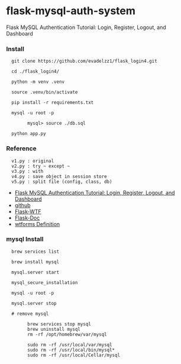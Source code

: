 # flask-mysql-auth-system

Flask MySQL Authentication Tutorial: Login, Register, Logout, and Dashboard

### Install

      git clone https://github.com/evadelzz1/flask_login4.git

      cd ./flask_login4/

      python -m venv .venv
      
      source .venv/bin/activate

      pip install -r requirements.txt

      mysql -u root -p

            mysql> source ./db.sql
      
      python app.py


### Reference
      v1.py : original
      v2.py : try ~ except ~
      v3.py : with
      v4.py : save object in session store
      v5.py : split file (config, class, db)

- [Flask MySQL Authentication Tutorial: Login, Register, Logout, and Dashboard](https://www.youtube.com/watch?v=aV8YSefG1fw)
- [github](https://github.com/kritimyantra/flask-mysql-auth-system)
- [Flask-WTF](https://velog.io/@2jinu/Flask-Flask-WTF)
- [Flask-Doc](https://flask-docs-kr.readthedocs.io)
- [wtforms Definition](https://wtforms.readthedocs.io/en/3.1.x/)


### mysql Install

      brew services list

      brew install mysql

      mysql.server start

      mysql_secure_installation

      mysql -u root -p

      mysql.server stop

      # remove mysql

            brew services stop mysql
            brew uninstall mysql
            rm -rf /opt/homebrew/var/mysql

            sudo rm -rf /usr/local/var/mysql
            sudo rm -rf /usr/local/bin/mysql*
            sudo rm -rf /usr/local/Cellar/mysql